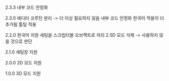 2.3.3
내부 코드 안정화

2.3.0
에디터 코루틴 분리 -> 더 이상 필요하지 않음
내부 코드 안정화
한국어 적용이 더 추가됨
툴팁 적용

2.2.0
한국어 지원
세팅을 스크립터블 오브젝트로 처리
2.5D 모드 삭제 -> 사용하지 않을 것으로 판단

2.1.0
세팅창 지원

2.0.0
2D 모드 지원

1.0.0
3D 모드 지원